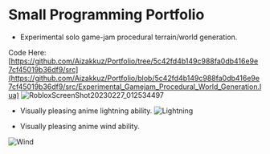 # Small Programming Portfolio

- Experimental solo game-jam procedural terrain/world generation.

Code Here: [https://github.com/Aizakkuz/Portfolio/tree/5c42fd4b149c988fa0db416e9e7cf45019b36df9/src](https://github.com/Aizakkuz/Portfolio/blob/5c42fd4b149c988fa0db416e9e7cf45019b36df9/src/Experimental_Gamejam_Procedural_World_Generation.lua)
![RobloxScreenShot20230227_012534497](https://github.com/Aizakkuz/Portfolio/assets/56370516/7a9a6973-ca67-4a7d-95de-88ba6ca60604)

- Visually pleasing anime lightning ability.
![Lightning](https://github.com/Aizakkuz/Portfolio/assets/56370516/97b9d09c-ba90-4982-8283-b6c7afac68a3)

- Visually pleasing anime wind ability.

![Wind](https://github.com/Aizakkuz/Portfolio/assets/56370516/d817d87d-d6bf-4fbb-adba-6c5b584deecf)

